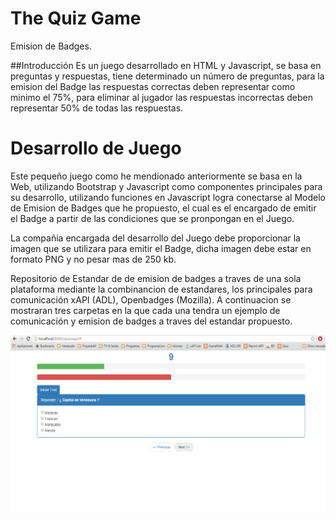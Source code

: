 # The Quiz Game
Emision de Badges.

##Introducción
Es un juego desarrollado en HTML y Javascript, se basa en preguntas y respuestas, tiene determinado un número de preguntas, para la emision del Badge las respuestas correctas deben representar como minimo el 75%, para eliminar al jugador las respuestas incorrectas deben representar 50% de todas las respuestas.


# Desarrollo de Juego
Este pequeño juego como he mendionado anteriormente se basa en la Web, utilizando Bootstrap y Javascript como componentes principales para su desarrollo, utilizando funciones en Javascript logra conectarse al Modelo de Emision de Badges que he propuesto, el cual es el encargado de emitir el Badge a partir de las condiciones que se pronpongan en el Juego.

La compañia encargada del desarrollo del Juego debe proporcionar la imagen que se utilizara para emitir el Badge, dicha imagen debe estar en formato PNG y no pesar mas de 250 kb.




Repositorio de Estandar de de emision de badges a traves de una sola plataforma mediante la combinancion de estandares, los principales para comunicación xAPI (ADL), Openbadges (Mozilla). A continuacion se mostraran tres carpetas en la que cada una tendra un ejemplo de comunicación y emision de badges a traves del estandar propuesto.

![GitHub Logo](Imagen2.png)

